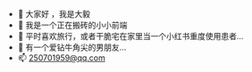 - 👋 大家好 ，我是大毅
- 👀 我是一个正在搬砖的小小前端
- 🌱 平时喜欢旅行，或者干脆宅在家里当一个小红书重度使用患者...
- 💞️ 有一个爱钻牛角尖的男朋友...
- 📫 250701959@qq.com

